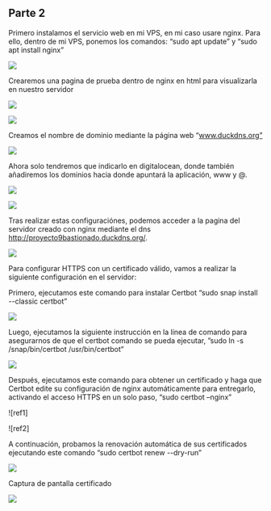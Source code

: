## Parte 2

Primero instalamos el servicio web en mi VPS, en mi caso usare nginx. Para ello, dentro de mi VPS, ponemos los comandos: “sudo apt update” y “sudo apt install nginx”

![](Aspose.Words.01340cf9-db5d-4ef9-9298-1e3d7311ed00.008.png)

Crearemos una pagina de prueba dentro de nginx en html para visualizarla en nuestro servidor 

![](Aspose.Words.01340cf9-db5d-4ef9-9298-1e3d7311ed00.009.png)

![](Aspose.Words.01340cf9-db5d-4ef9-9298-1e3d7311ed00.010.png)



Creamos el nombre de dominio mediante la página web “www.duckdns.org”

![](Aspose.Words.01340cf9-db5d-4ef9-9298-1e3d7311ed00.011.png)

Ahora solo tendremos que indicarlo en digitalocean, donde también añadiremos los dominios hacia donde apuntará la aplicación, www y @.

![](Aspose.Words.01340cf9-db5d-4ef9-9298-1e3d7311ed00.012.png)

![](Aspose.Words.01340cf9-db5d-4ef9-9298-1e3d7311ed00.013.png)

Tras realizar estas configuraciónes, podemos acceder a la pagina del servidor creado con nginx mediante el dns <http://proyecto9bastionado.duckdns.org/>.

![](Aspose.Words.01340cf9-db5d-4ef9-9298-1e3d7311ed00.014.png)

Para configurar HTTPS con un certificado válido, vamos a realizar la siguiente configuración en el servidor:

Primero, ejecutamos este comando para instalar Certbot “sudo snap install --classic certbot”

![](Aspose.Words.01340cf9-db5d-4ef9-9298-1e3d7311ed00.015.png)

Luego, ejecutamos la siguiente instrucción en la línea de comando para asegurarnos de que el certbot comando se pueda ejecutar, ”sudo ln -s /snap/bin/certbot /usr/bin/certbot”

![](Aspose.Words.01340cf9-db5d-4ef9-9298-1e3d7311ed00.016.png)



Después, ejecutamos este comando para obtener un certificado y haga que Certbot edite su configuración de nginx automáticamente para entregarlo, activando el acceso HTTPS en un solo paso, “sudo certbot –nginx”

![ref1]

![ref2]

A continuación, probamos la renovación automática de sus certificados ejecutando este comando “sudo certbot renew --dry-run”

![](Aspose.Words.01340cf9-db5d-4ef9-9298-1e3d7311ed00.019.png)

Captura de pantalla certificado 

![](Aspose.Words.01340cf9-db5d-4ef9-9298-1e3d7311ed00.020.png)

